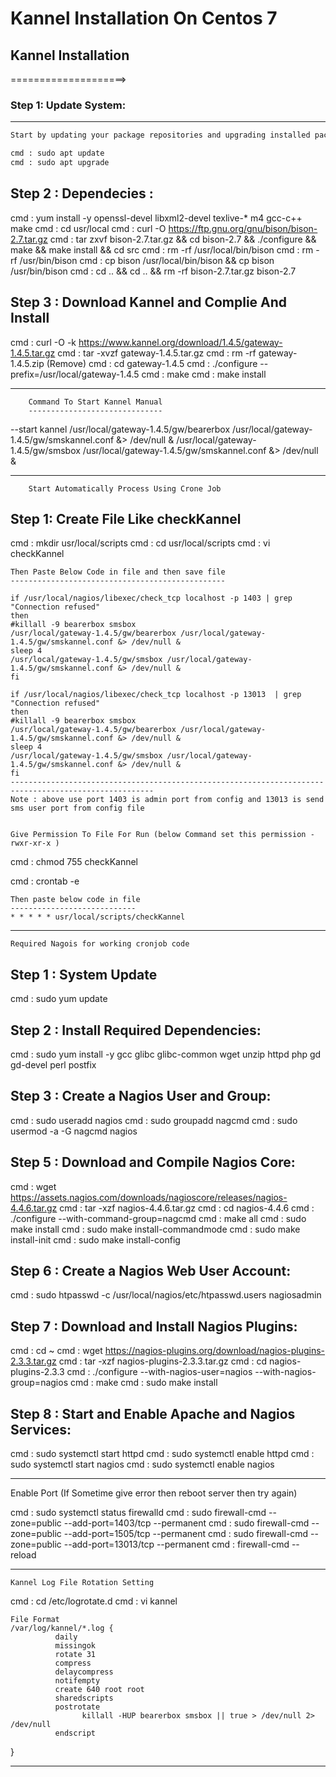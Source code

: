 # Kannel Installation On Centos 7

## Kannel Installation
====================>

### Step 1: Update System:
----------------------
```sh
Start by updating your package repositories and upgrading installed packages:

cmd : sudo apt update
cmd : sudo apt upgrade
```

Step 2 : Dependecies : 
----------------------

cmd : yum install -y openssl-devel  libxml2-devel   texlive-*  m4  gcc-c++ make
cmd : cd usr/local
cmd : curl -O https://ftp.gnu.org/gnu/bison/bison-2.7.tar.gz
cmd : tar zxvf bison-2.7.tar.gz && cd bison-2.7 && ./configure && make && make install && cd src
cmd : rm -rf  /usr/local/bin/bison 
cmd : rm -rf /usr/bin/bison
cmd : cp bison /usr/local/bin/bison && cp bison /usr/bin/bison
cmd : cd .. && cd .. && rm -rf bison-2.7.tar.gz bison-2.7 

Step 3 : Download Kannel and Complie And Install
--------------------------------------------------

cmd : curl -O -k https://www.kannel.org/download/1.4.5/gateway-1.4.5.tar.gz
cmd : tar -xvzf gateway-1.4.5.tar.gz
cmd : rm -rf gateway-1.4.5.zip (Remove)
cmd : cd gateway-1.4.5
cmd : ./configure   --prefix=/usr/local/gateway-1.4.5
cmd : make
cmd : make install

******************************************************************************************************************************
		Command To Start Kannel Manual
		------------------------------
--start kannel
/usr/local/gateway-1.4.5/gw/bearerbox  /usr/local/gateway-1.4.5/gw/smskannel.conf &> /dev/null &
/usr/local/gateway-1.4.5/gw/smsbox  /usr/local/gateway-1.4.5/gw/smskannel.conf &> /dev/null &


*******************************************************************************************************************************
		Start Automatically Process Using Crone Job

Step 1: Create File Like checkKannel
------------------------------------

cmd : mkdir usr/local/scripts
cmd : cd usr/local/scripts
cmd : vi checkKannel
	
	Then Paste Below Code in file and then save file
	------------------------------------------------

	if /usr/local/nagios/libexec/check_tcp localhost -p 1403 | grep "Connection refused"
	then
	#killall -9 bearerbox smsbox
	/usr/local/gateway-1.4.5/gw/bearerbox /usr/local/gateway-1.4.5/gw/smskannel.conf &> /dev/null &
	sleep 4
	/usr/local/gateway-1.4.5/gw/smsbox /usr/local/gateway-1.4.5/gw/smskannel.conf &> /dev/null &
	fi

	if /usr/local/nagios/libexec/check_tcp localhost -p 13013  | grep "Connection refused"
	then
	#killall -9 bearerbox smsbox
	/usr/local/gateway-1.4.5/gw/bearerbox /usr/local/gateway-1.4.5/gw/smskannel.conf &> /dev/null &
	sleep 4
	/usr/local/gateway-1.4.5/gw/smsbox /usr/local/gateway-1.4.5/gw/smskannel.conf &> /dev/null &
	fi
	------------------------------------------------------------------------------------------------------
	Note : above use port 1403 is admin port from config and 13013 is send sms user port from config file

	
	Give Permission To File For Run (below Command set this permission -rwxr-xr-x )

cmd : chmod 755 checkKannel


cmd : crontab -e
	
	Then paste below code in file
	----------------------------
	* * * * * usr/local/scripts/checkKannel


*******************************************************************************************************************************************
	Required Nagois for working cronjob code

Step 1 : System Update
---------------------
cmd : sudo yum update

Step 2 : Install Required Dependencies:
---------------------------------------

cmd : sudo yum install -y gcc glibc glibc-common wget unzip httpd php gd gd-devel perl postfix

Step 3 : Create a Nagios User and Group:
-----------------------------------------
cmd : sudo useradd nagios
cmd : sudo groupadd nagcmd
cmd : sudo usermod -a -G nagcmd nagios


Step 5 : Download and Compile Nagios Core:
------------------------------------------

cmd : wget https://assets.nagios.com/downloads/nagioscore/releases/nagios-4.4.6.tar.gz
cmd : tar -xzf nagios-4.4.6.tar.gz
cmd : cd nagios-4.4.6
cmd : ./configure --with-command-group=nagcmd
cmd : make all
cmd : sudo make install
cmd : sudo make install-commandmode
cmd : sudo make install-init
cmd : sudo make install-config


Step 6 : Create a Nagios Web User Account:
-----------------------------------------

cmd : sudo htpasswd -c /usr/local/nagios/etc/htpasswd.users nagiosadmin

Step 7 : Download and Install Nagios Plugins:
----------------------------------------------

cmd : cd ~
cmd : wget https://nagios-plugins.org/download/nagios-plugins-2.3.3.tar.gz
cmd : tar -xzf nagios-plugins-2.3.3.tar.gz
cmd : cd nagios-plugins-2.3.3
cmd : ./configure --with-nagios-user=nagios --with-nagios-group=nagios
cmd : make
cmd : sudo make install

Step 8 : Start and Enable Apache and Nagios Services:
------------------------------------------------------

cmd : sudo systemctl start httpd
cmd : sudo systemctl enable httpd
cmd : sudo systemctl start nagios
cmd : sudo systemctl enable nagios

********************************************************************************************************************

Enable Port (If Sometime give error then reboot server then try again)

cmd : sudo systemctl status firewalld
cmd : sudo firewall-cmd --zone=public --add-port=1403/tcp --permanent
cmd : sudo firewall-cmd --zone=public --add-port=1505/tcp --permanent
cmd : sudo firewall-cmd --zone=public --add-port=13013/tcp --permanent
cmd : firewall-cmd --reload


***********************************************************************************************************************
	Kannel Log File Rotation Setting
cmd : cd /etc/logrotate.d
cmd : vi kannel

	File Format
	/var/log/kannel/*.log {
              daily
              missingok
              rotate 31
              compress
              delaycompress
              notifempty
              create 640 root root
              sharedscripts
              postrotate
                    killall -HUP bearerbox smsbox || true > /dev/null 2> /dev/null
              endscript
}

----------------------------------------------------------------------------
